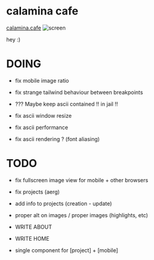 # calamina cafe

[calamina.cafe](https://calamina.cafe)
![screen](/calaminacafe.avif?raw=true "calamina.cafe")

hey :)

# DOING
- fix mobile image ratio 
- fix strange tailwind behaviour between breakpoints 

- ??? Maybe keep ascii contained !! in jail !!
- fix ascii window resize
- fix ascii performance
- fix ascii rendering ? (font aliasing)

# TODO 
- fix fullscreen image view for mobile + other browsers
- fix projects (aerg)
- add info to projects (creation - update)

- proper alt on images / proper images (highlights, etc)
- WRITE ABOUT
- WRITE HOME
- single component for [project] + [mobile]